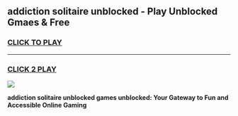 
## addiction solitaire unblocked - Play Unblocked Gmaes & Free
<h3>
<a href="https://news.freeplayer.one?title=addiction_solitaire_unblocked&ref=23F">CLICK TO PLAY</a></h3>
<hr>

<h3>
<a href="https://news.freeplayer.one?title=addiction_solitaire_unblocked&ref=23F">CLICK 2 PLAY</a>
  
</h3>

<a href="https://news.freeplayer.one?title=addiction_solitaire_unblocked&ref=23F/"><img src="https://clearcache.store/games.png"></a>


**addiction solitaire unblocked games unblocked: Your Gateway to Fun and Accessible Online Gaming**
